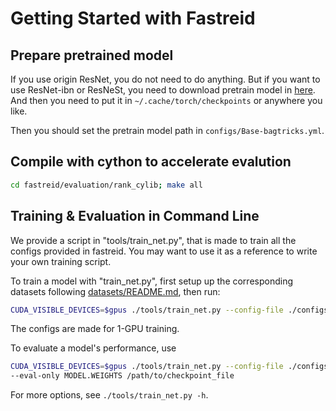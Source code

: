 # Getting Started with Fastreid

## Prepare pretrained model

If you use origin ResNet, you do not need to do anything. But if you want to use ResNet-ibn or ResNeSt, you need to download pretrain model in [here](https://drive.google.com/open?id=1thS2B8UOSBi_cJX6zRy6YYRwz_nVFI_S).
And then you need to put it in `~/.cache/torch/checkpoints` or anywhere you like.

Then you should set the pretrain model path in `configs/Base-bagtricks.yml`.

## Compile with cython to accelerate evalution

```bash
cd fastreid/evaluation/rank_cylib; make all
```

## Training & Evaluation in Command Line

We provide a script in "tools/train_net.py", that is made to train all the configs provided in fastreid.
You may want to use it as a reference to write your own training script.

To train a model with "train_net.py", first setup up the corresponding datasets following [datasets/README.md](https://github.com/JDAI-CV/fast-reid/tree/master/datasets), then run:

```bash
CUDA_VISIBLE_DEVICES=$gpus ./tools/train_net.py --config-file ./configs/Market1501/bagtricks_R50.yml
```

The configs are made for 1-GPU training.

To evaluate a model's performance, use

```bash
CUDA_VISIBLE_DEVICES=$gpus ./tools/train_net.py --config-file ./configs/Market1501/bagtricks_R50.yml \
--eval-only MODEL.WEIGHTS /path/to/checkpoint_file
```

For more options, see `./tools/train_net.py -h`.
